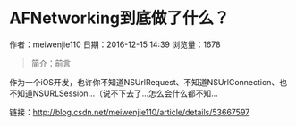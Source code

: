# AFNetworking到底做了什么？
作者：meiwenjie110
日期：2016-12-15 14:39
浏览量：1678
> 简介：前言






作为一个iOS开发，也许你不知道NSUrlRequest、不知道NSUrlConnection、也不知道NSURLSession...（说不下去了...怎么会什么都不知...

 链接：http://blog.csdn.net/meiwenjie110/article/details/53667597
